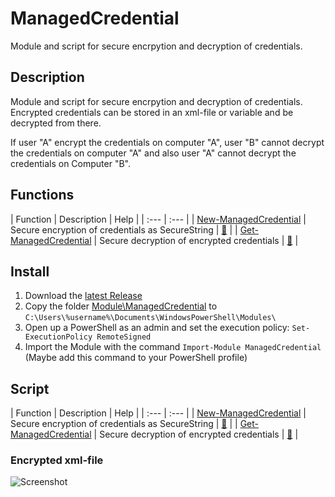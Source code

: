 # ManagedCredential

Module and script for secure encrpytion and decryption of credentials.

## Description

Module and script for secure encrpytion and decryption of credentials. Encrypted credentials can be stored in an xml-file or variable and be decrypted from there.

If user "A" encrypt the credentials on computer "A", user "B" cannot decrypt the credentials on computer "A" and also user "A" cannot decrypt the credentials on Computer "B".

## Functions

| Function | Description | Help |
| :--- | :--- |
| [New-ManagedCredential](Module/ManagedCredential/New-ManagedCredential.ps1) | Secure encryption of credentials as SecureString | [:book:](Documentation/New-ManagedCredential.README.md) |
| [Get-ManagedCredential](Module/ManagedCredential/Get-ManagedCredential.ps1) | Secure decryption of encrypted credentials | [:book:](Get-ManagedCredential.README.md) |

## Install

1. Download the [latest Release](https://github.com/BornToBeRoot/PowerShell_ManagedCredential/releases/latest) 
2. Copy the folder [Module\ManagedCredential](Module/ManagedCredential) to `C:\Users\%username%\Documents\WindowsPowerShell\Modules\`
3. Open up a PowerShell as an admin and set the execution policy: `Set-ExecutionPolicy RemoteSigned`
4. Import the Module with the command `Import-Module ManagedCredential` (Maybe add this command to your PowerShell profile)

## Script

| Function | Description | Help |
| :--- | :--- |
| [New-ManagedCredential](Script/New-ManagedCredential.ps1) | Secure encryption of credentials as SecureString | [:book:](Documentation/New-ManagedCredential.README.md) |
| [Get-ManagedCredential](Script/Get-ManagedCredential.ps1) | Secure decryption of encrypted credentials | [:book:](Get-ManagedCredential.README.md) |

### Encrypted xml-file

![Screenshot](https://github.com/BornToBeRoot/PowerShell_ManagedCredential/blob/master/Documentation/Encrypted_XML-File.png?raw=true "Encrypted XML-File")

